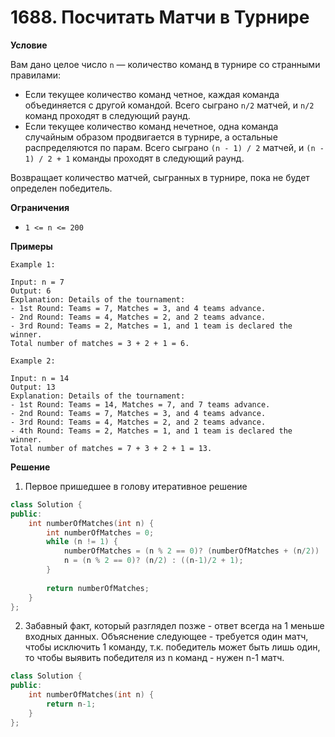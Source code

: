 # 1688. Посчитать Матчи в Турнире

**Условие**

Вам дано целое число `n` — количество команд в турнире со странными правилами:

- Если текущее количество команд четное, каждая команда объединяется с другой командой. Всего сыграно `n/2` матчей, и `n/2` команд проходят в следующий раунд.
- Если текущее количество команд нечетное, одна команда случайным образом продвигается в турнире, а остальные распределяются по парам. Всего сыграно `(n - 1) / 2` матчей, и `(n - 1) / 2 + 1` команды проходят в следующий раунд.

Возвращает количество матчей, сыгранных в турнире, пока не будет определен победитель.

**Ограничения**

- `1 <= n <= 200`


**Примеры**
```
Example 1:

Input: n = 7
Output: 6
Explanation: Details of the tournament: 
- 1st Round: Teams = 7, Matches = 3, and 4 teams advance.
- 2nd Round: Teams = 4, Matches = 2, and 2 teams advance.
- 3rd Round: Teams = 2, Matches = 1, and 1 team is declared the winner.
Total number of matches = 3 + 2 + 1 = 6.

Example 2:

Input: n = 14
Output: 13
Explanation: Details of the tournament:
- 1st Round: Teams = 14, Matches = 7, and 7 teams advance.
- 2nd Round: Teams = 7, Matches = 3, and 4 teams advance.
- 3rd Round: Teams = 4, Matches = 2, and 2 teams advance.
- 4th Round: Teams = 2, Matches = 1, and 1 team is declared the winner.
Total number of matches = 7 + 3 + 2 + 1 = 13.
```

**Решение**

1. Первое пришедшее в голову итеративное решение
```C++
class Solution {
public:
    int numberOfMatches(int n) {
        int numberOfMatches = 0;
        while (n != 1) {
            numberOfMatches = (n % 2 == 0)? (numberOfMatches + (n/2)) : (numberOfMatches + (n-1)/2);
            n = (n % 2 == 0)? (n/2) : ((n-1)/2 + 1);
        }
        
        return numberOfMatches;
    }
};
```

2. Забавный факт, который разглядел позже - ответ всегда на 1 меньше входных данных. Объяснение следующее - требуется один матч, чтобы исключить 1 команду, т.к. победитель может быть лишь один, то чтобы выявить победителя из n команд - нужен n-1 матч.

```C++
class Solution {
public:
    int numberOfMatches(int n) {   
        return n-1;
    }
};
```
